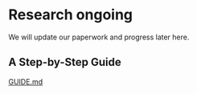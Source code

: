 # Research ongoing

We will update our paperwork and progress later here.



## A Step-by-Step Guide
[GUIDE.md](https://github.com/Aprilistic/Medical_LLM/blob/main/GUIDE.md)
